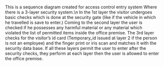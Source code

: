 This is a sequence diagram created for access control entry system
Where there is a 3-layer security system.\n
In the 1st layer the visitor undergoes basic checks which is done at the security gate (like if the vehicle in which he travelled is save to enter.)
Coming to the second layer the user is checked if he possesses any harmful material or any material which violated the list of permitted items inside the office premise.
The 3rd layer checks for the visitor’s id card (Temporary_id issued at layer 2 if the person is not an employee) and the finger print or iris scan and matches it with the security data base.
If all these layers permit the user to enter after the security checks, they perform at each layer then the user is allowed to enter the office premise.
